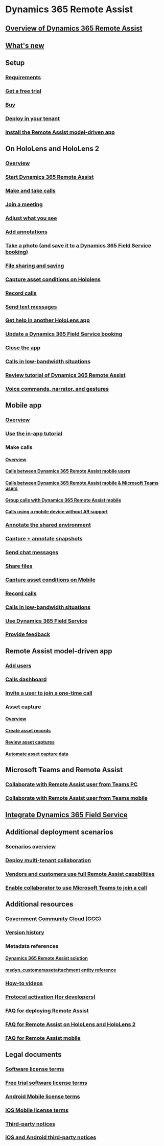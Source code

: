# Dynamics 365 Remote Assist
## [Overview of Dynamics 365 Remote Assist](ra-overview.md)
## [What's new](whats-new.md)

## Setup
### [Requirements](requirements.md)
### [Get a free trial](try-remote-assist.md)
### [Buy](buy-remote-assist.md)
### [Deploy in your tenant](deploy-remote-assist.md)
### [Install the Remote Assist model-driven app](ra-webapp-install.md)

## On HoloLens and HoloLens 2
### [Overview](overview-hololens.md)
### [Start Dynamics 365 Remote Assist](launch-hololens.md)
### [Make and take calls](making-taking-calls-hololens.md)
### [Join a meeting](join-meeting-hololens.md)
### [Adjust what you see](adjust-what-you-see-hololens.md)
### [Add annotations](add-annotations-hololens.md)
### [Take a photo (and save it to a Dynamics 365 Field Service booking)](take-snapshot-save-booking-hololens.md)
### [File sharing and saving](display-save-files.md)
### [Capture asset conditions on Hololens](asset-capture-photos.md)
### [Record calls](record-calls-hololens.md)
### [Send text messages](send-texts-hololens.md)
### [Get help in another HoloLens app](get-help-holoLens-app-hololens.md)
### [Update a Dynamics 365 Field Service booking](update-field-service-booking-hololens.md)
### [Close the app](close-app-hololens.md)
### [Calls in low-bandwidth situations](hololens-low-bandwidth.md)
### [Review tutorial of Dynamics 365 Remote Assist](review-tutorial-hololens.md)
### [Voice commands, narrator, and gestures](voice-commands-hololens.md)

## Mobile app
### [Overview](mobile-app/remote-assist-mobile-overview.md)
### [Use the in-app tutorial](mobile-app/mobile-tutorial.md)
### Make calls
#### [Overview](mobile-app/making-calls-on-remote-assist-mobile.md)
#### [Calls between Dynamics 365 Remote Assist mobile users](mobile-app/remote-assist-mobile-to-remote-assist-mobile-calls.md)
#### [Calls between Dynamics 365 Remote Assist mobile & Microsoft Teams users](mobile-app/remote-assist-mobile-to-teams-calls.md)
#### [Group calls with Dynamics 365 Remote Assist mobile](mobile-app/group-calling.md)
#### [Calls using a mobile device without AR support](mobile-app/calls-using-devices-without-AR.md)
### [Annotate the shared environment](mobile-app/annotate-shared-environment.md)
### [Capture + annotate snapshots](mobile-app/annotate-snapshot.md)
### [Send chat messages](mobile-app/send-chat-messages.md)
### [Share files](mobile-app/file-sharing.md)
### [Capture asset conditions on Mobile](mobile-app/asset-capture-mobile.md)
### [Record calls](mobile-app/call-recording.md)
### [Calls in low-bandwidth situations](mobile-app/low-bandwidth-mode.md)
### [Use Dynamics 365 Field Service](mobile-app/fs-integration.md)
### [Provide feedback](mobile-app/provide-feedback.md)

## Remote Assist model-driven app
### [Add users](asset-capture-add-users.md)
### [Calls dashboard](calls-dashboard.md)
### [Invite a user to join a one-time call](one-time-call.md)
### Asset capture
#### [Overview](asset-capture-overview.md)
#### [Create asset records](asset-capture-create-asset.md)
#### [Review asset captures](asset-capture-review.md)
#### [Automate asset capture data](integrate-power-automate.md)

## Microsoft Teams and Remote Assist
### [Collaborate with Remote Assist user from Teams PC](teams-pc-all.md)
### [Collaborate with Remote Assist user from Teams mobile](teams-mobile-all.md)

## [Integrate Dynamics 365 Field Service](troubleshoot-field-service.md)

## Additional deployment scenarios
### [Scenarios overview](common-deployment-scenarios.md)
### [Deploy multi-tenant collaboration](multi-tenant-deployment.md)
### [Vendors and customers use full Remote Assist capabilities](vendor-use-RA.md)
### [Enable collaborator to use Microsoft Teams to join a call](set-up-teams.md)

## Additional resources
### [Government Community Cloud (GCC)](remote-assist-government-community-cloud.md)
### [Version history](version-history.md)

### Metadata references
#### [Dynamics 365 Remote Assist solution](remote-assist-solution.md)
#### [msdyn_customerassetattachment entity reference](msdyn_customerassetattachment.md)

### [How-to videos](videos.md)
### [Protocol activation (for developers)](protocol-activation.md)
### [FAQ for deploying Remote Assist](faq-deploy.md)
### [FAQ for Remote Assist on HoloLens and HoloLens 2](faq-hololens.md)
### [FAQ for Remote Assist mobile](./mobile-app/faq-mobile.md)

## Legal documents
### [Software license terms](../legal/remote-assist-license-terms.md)
### [Free trial software license terms](../legal/remote-assist-license-terms-free-trial.md)
### [Android Mobile license terms](../legal/remote-assist-mobile-android.md)
### [iOS Mobile license terms](../legal/remote-assist-mobile-iOS.md)
### [Third-party notices](../legal/remote-assist-third-party-notice.md)
### [iOS and Android third-party notices](../legal/ios-android-third-party.md)

